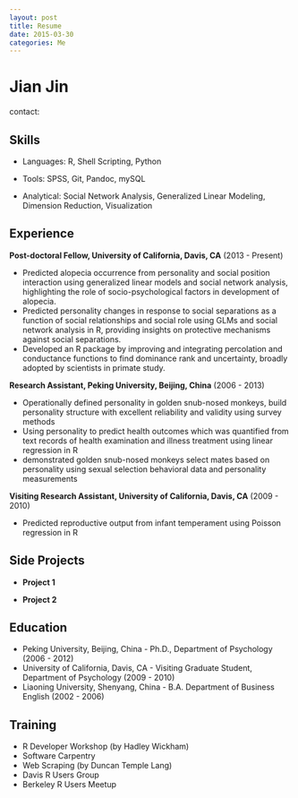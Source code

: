 ```yaml
---
layout: post
title: Resume
date: 2015-03-30
categories: Me
---
```


Jian Jin
===============
contact:

##	Skills

*   Languages: R, Shell Scripting, Python

*   Tools: SPSS, Git, Pandoc, mySQL

*	Analytical: Social Network Analysis, Generalized Linear Modeling, Dimension Reduction, Visualization

##	Experience

**Post-doctoral Fellow, University of California, Davis, CA** (2013 - Present)
	
*	Predicted alopecia occurrence from personality and social position interaction using generalized linear models and social network analysis, highlighting the role of socio-psychological factors in development of alopecia.
*	Predicted personality changes in response to social separations as a function of social relationships and social role using GLMs and social network analysis in R, providing insights on protective mechanisms against social separations.
*	Developed an R package by improving and integrating percolation and conductance functions to find dominance rank and uncertainty, broadly adopted by scientists in primate study.
	

**Research Assistant, Peking University, Beijing, China** (2006 - 2013)

*	Operationally defined personality in golden snub-nosed monkeys, build personality structure with excellent reliability and validity using survey methods
*	Using personality to predict health outcomes which was quantified from text records of health examination and illness treatment using linear regression in R
*	demonstrated golden snub-nosed monkeys select mates based on personality using sexual selection behavioral data and personality measurements

**Visiting Research Assistant, University of California, Davis, CA** (2009 - 2010)
*	Predicted reproductive output from infant temperament using Poisson regression in R

##	Side Projects

* **Project 1** 

* **Project 2**

##	Education

*   Peking University, Beijing, China - Ph.D., Department of Psychology (2006 - 2012)
*	University of California, Davis, CA - Visiting Graduate Student, Department of Psychology (2009 - 2010)
*	Liaoning University, Shenyang, China - B.A. Department of Business English (2002 - 2006)

##  Training
*	R Developer Workshop (by Hadley Wickham)
*	Software Carpentry
*	Web Scraping (by Duncan Temple Lang)
*	Davis R Users Group
*	Berkeley R Users Meetup


